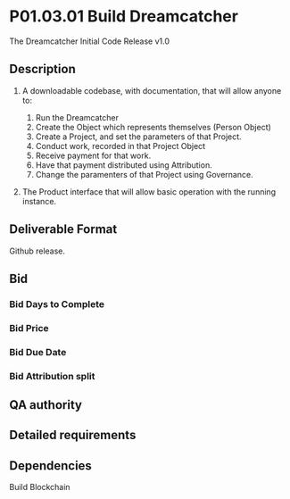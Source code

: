 # P01.03.01 Build Dreamcatcher

The Dreamcatcher Initial Code Release v1.0

## Description

1. A downloadable codebase, with documentation, that will allow anyone to:

    1. Run the Dreamcatcher
    2. Create the Object which represents themselves (Person Object)
    3. Create a Project, and set the parameters of that Project.
    4. Conduct work, recorded in that Project Object
    5. Receive payment for that work.
    6. Have that payment distributed using Attribution.
    7. Change the paramenters of that Project using Governance.

1. The Product interface that will allow basic operation with the running instance.

## Deliverable Format

Github release.

## Bid 

### Bid Days to Complete

### Bid Price

### Bid Due Date

### Bid Attribution split

## QA authority

## Detailed requirements

## Dependencies

Build Blockchain
